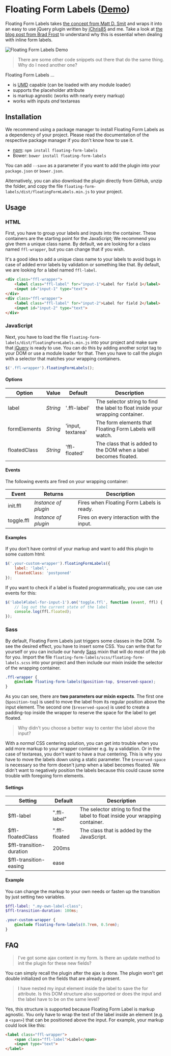 # Floating Form Labels ([Demo](http://codepen.io/jChris85/pen/jrZypv))
Floating Form Labels takes [the concept from Matt D. Smit](https://dribbble.com/shots/1254439--GIF-Mobile-Form-Interaction) and wraps it into an easy to use jQuery plugin written by [jChris85](https://github.com/jChris85) and me. Take a look at [the blog post from Brad Frost](http://bradfrost.com/blog/post/float-label-pattern/) to understand why this is essential when dealing with inline form labels.

![Floating Form Labels Demo](https://cloud.githubusercontent.com/assets/412895/19565872/9ff91416-9712-11e6-8f2f-2e05fe6ac5d2.gif)

> There are some other code snippets out there that do the same thing. Why do I need another one?

Floating Form Labels ...
* is [UMD](https://github.com/umdjs/umd) capable (can be loaded with any module loader)
* supports the placeholder attribute
* is markup agnostic (works with nearly every markup)
* works with inputs _and_ textareas

## Installation
We recommend using a package manager to install Floating Form Labels as a dependency of your project. Please read the documentation of the respective package manager if you don't know how to use it.
* [npm](https://www.npmjs.com/package/floating-form-labels): `npm install floating-form-labels`
* Bower: `bower install floating-form-labels`

You can add `--save` as a parameter if you want to add the plugin into your `package.json` or `bower.json`.

Alternatively, you can also download the plugin directly from GitHub, unzip the folder, and copy the file `floating-form-labels/dist/floatingFormLabels.min.js` to your project.

## Usage
### HTML
First, you have to group your labels and inputs into the container. These containers are the starting point for the JavaScript; We recommend you give them a unique class name. By default, we are looking for a class named `ffl-wrapper`,  but you can change that if you wish.

It's a good idea to add a unique class name to your labels to avoid bugs in case of added error labels by validation or something like that. By default, we are looking for a label named `ffl-label`.

```html
<div class="ffl-wrapper">
    <label class="ffl-label" for="input-1">Label for field 1</label>
    <input id="input-1" type="text">
</div>
<div class="ffl-wrapper">
    <label class="ffl-label" for="input-2">Label for field 2</label>
    <input id="input-2" type="text">
</div>
```

### JavaScript
Next, you have to load the file `floating-form-labels/dist/floatingFormLabels.min.js` into your project and make sure that [jQuery](http://jquery.com/) is ready to use. You can do this by adding another script tag to your DOM or use a module loader for that. Then you have to call the plugin with a selector that matches your wrapping containers.

```javascript
$('.ffl-wrapper').floatingFormLabels();
```

#### Options
| Option | Value | Default | Description |
|---|---|---|---|
| label | _String_ | '.ffl-label' | The selector string to find the label to float inside your wrapping container. |
| formElements | _String_ | 'input, textarea' | The form elements that Floating Form Labels will watch. |
| floatedClass | _String_ | 'ffl-floated' | The class that is added to the DOM when a label becomes floated. |

#### Events
The following events are fired on your wrapping container:

| Event | Returns | Description |
|---|---|---|
| init.ffl | _Instance of plugin_ | Fires when Floating Form Labels is ready. |
| toggle.ffl | _Instance of plugin_ | Fires on every interaction with the input. |

#### Examples
If you don't have control of your markup and want to add this plugin to some custom html:
```javascript
$('.your-custom-wrapper').floatingFormLabels({
    label: 'label',
    floatedClass: 'postponed'
});
```

If you want to check if a label is floated programmatically, you use can use events for this:
```javascript
$('label#label-for-input-1').on('toggle.ffl', function (event, ffl) {
    // log out the current state of the label
    console.log(ffl.floated);
});
```

### Sass
By default, Floating Form Labels just triggers some classes in the DOM. To see the desired effect, you have to insert some CSS. You can write that for yourself or you can include our handy [Sass](http://sass-lang.com/) mixin that will do most of the job for you. Import the file `floating-form-labels/scss/floating-form-labels.scss` into your project and then include our mixin inside the selector of the wrapping container.
```scss
.ffl-wrapper {
    @include floating-form-labels($position-top, $reserved-space);
}
```
As you can see, there are **two parameters our mixin expects**. The first one (`$position-top`) is used to move the label from its regular position above the input element. The second one (`$reserved-space`) is used to create a padding-top inside the wrapper to reserve the space for the label to get floated.

> Why didn't you choose a better way to center the label above the input?

With a _normal_ CSS centering solution, you can get into trouble when you add more markup to your wrapper container e.g. by a validation. Or in the case of textareas, you don't want to have a _true_ centering. This is why you have to move the labels down using a static parameter. The `$reserved-space` is necessary so the form doesn't jump when a label becomes floated. We didn't want to negatively position the labels because this could cause some trouble with foregoing form elements.

#### Settings
| Setting | Default | Description |
|---|---|---|
| $ffl-label | ".ffl-label" | The selector string to find the label to float inside your wrapping container. |
| $ffl-floatedClass | ".ffl-floated | The class that is added by the JavaScript. |
| $ffl-transition-duration | 200ms |  |
| $ffl-transition-easing | ease |  |

#### Example
You can change the markup to your own needs or fasten up the transition by just setting two variables.
```scss
$ffl-label: ".my-own-label-class";
$ffl-transition-duration: 100ms;

.your-custom-wrapper {
    @include floating-form-labels(0.7rem, 0.5rem);
}
```

## FAQ
> I've got some ajax content in my form. Is there an update method to init the plugin for these new fields?

You can simply recall the plugin after the ajax is done. The plugin won't get double initialized on the fields that are already present.

> I have nested my input element inside the label to save the for attribute. Is this DOM structure also supported or does the input and the label have to be on the same level?

Yes, this structure is supported because Floating Form Label is markup agnostic. You only have to wrap the text of the label inside an element (e.g. a `<span>`) that can be positioned above the input. For example, your markup could look like this:

```html
<label class="ffl-wrapper">
    <span class="ffl-label">Label</span>
    <input type="text">
</label>
```
